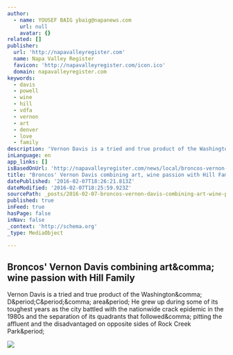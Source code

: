 ```yaml
---
author:
  - name: YOUSEF BAIG ybaig@napanews.com
    url: null
    avatar: {}
related: []
publisher:
  url: 'http://napavalleyregister.com'
  name: Napa Valley Register
  favicon: 'http://napavalleyregister.com/icon.ico'
  domain: napavalleyregister.com
keywords:
  - davis
  - powell
  - wine
  - hill
  - vdfa
  - vernon
  - art
  - denver
  - love
  - family
description: 'Vernon Davis is a tried and true product of the Washington, D.C., area. He grew up during some of its toughest years as the city battled with the nationwide crack epidemic in the 1980s and the separation of its quadrants that followed, pitting the affluent and the disadvantaged on opposite sides of Rock Creek Park.'
inLanguage: en
app_links: []
isBasedOnUrl: 'http://napavalleyregister.com/news/local/broncos-vernon-davis-combining-art-wine-passion-with-hill-family/article_3076db21-a36d-5af4-b5f2-efd516369ca9.html'
title: "Broncos' Vernon Davis combining art, wine passion with Hill Family"
datePublished: '2016-02-07T18:26:21.813Z'
dateModified: '2016-02-07T18:25:59.923Z'
sourcePath: _posts/2016-02-07-broncos-vernon-davis-combining-art-wine-passion-with-hill.md
published: true
inFeed: true
hasPage: false
inNav: false
_context: 'http://schema.org'
_type: MediaObject

---
```

<article style=""><h1>Broncos' Vernon Davis combining art&amp;comma; wine passion with Hill Family</h1><p>Vernon Davis is a tried and true product of the Washington&amp;comma; D&amp;period;C&amp;period;&amp;comma; area&amp;period; He grew up during some of its toughest years as the city battled with the nationwide crack epidemic in the 1980s and the separation of its quadrants that followed&amp;comma; pitting the affluent and the disadvantaged on opposite sides of Rock Creek Park&amp;period;</p><img src="http://bloximages.chicago2.vip.townnews.com/napavalleyregister.com/content/tncms/assets/v3/editorial/6/bf/6bf88288-0fb8-528f-be6a-4667a78db4c5/56b66d79c1a81.image.jpg?resize=699%2C369" /></article>